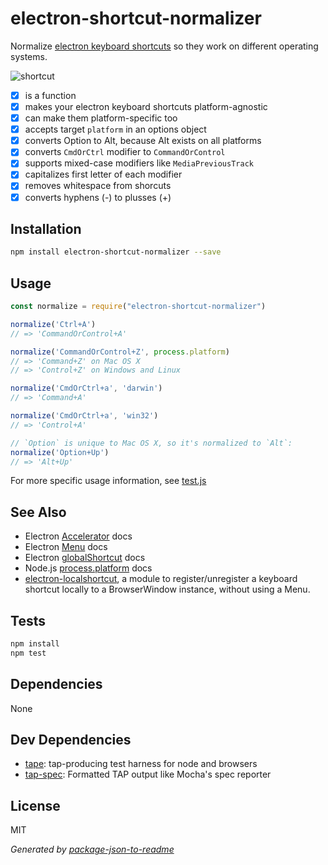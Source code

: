 # electron-shortcut-normalizer

Normalize [electron keyboard shortcuts](https://github.com/atom/electron/blob/master/docs/api/accelerator.md#readme) so they work on different operating systems.

![shortcut](https://cloud.githubusercontent.com/assets/2289/14230694/9c80cc92-f916-11e5-921d-5dafbc8e5070.png)

- [x] is a function
- [x] makes your electron keyboard shortcuts platform-agnostic
- [x] can make them platform-specific too
- [x] accepts target `platform` in an options object
- [x] converts Option to Alt, because Alt exists on all platforms
- [x] converts `CmdOrCtrl` modifier to `CommandOrControl`
- [x] supports mixed-case modifiers like `MediaPreviousTrack`
- [x] capitalizes first letter of each modifier
- [x] removes whitespace from shorcuts
- [x] converts hyphens (-) to plusses (+)

## Installation

```sh
npm install electron-shortcut-normalizer --save
```

## Usage

```js
const normalize = require("electron-shortcut-normalizer")

normalize('Ctrl+A')
// => 'CommandOrControl+A'

normalize('CommandOrControl+Z', process.platform)
// => 'Command+Z' on Mac OS X
// => 'Control+Z' on Windows and Linux

normalize('CmdOrCtrl+a', 'darwin')
// => 'Command+A'

normalize('CmdOrCtrl+a', 'win32')
// => 'Control+A'

// `Option` is unique to Mac OS X, so it's normalized to `Alt`:
normalize('Option+Up')
// => 'Alt+Up'
```

For more specific usage information, see [test.js](/test.js)

## See Also

- Electron [Accelerator](https://github.com/atom/electron/blob/master/docs/api/accelerator.md) docs
- Electron [Menu](https://github.com/atom/electron/blob/master/docs/api/menu.md) docs
- Electron [globalShortcut](https://github.com/atom/electron/blob/master/docs/api/global-shortcut.md) docs
- Node.js [process.platform](https://nodejs.org/api/process.html#process_process_platform) docs
- [electron-localshortcut](https://github.com/parro-it/electron-localshortcut), a module to register/unregister a keyboard shortcut locally to a BrowserWindow instance, without using a Menu.

## Tests

```sh
npm install
npm test
```

## Dependencies

None

## Dev Dependencies

- [tape](https://github.com/substack/tape): tap-producing test harness for node and browsers
- [tap-spec](https://github.com/scottcorgan/tap-spec): Formatted TAP output like Mocha&#39;s spec reporter


## License

MIT

_Generated by [package-json-to-readme](https://github.com/zeke/package-json-to-readme)_
